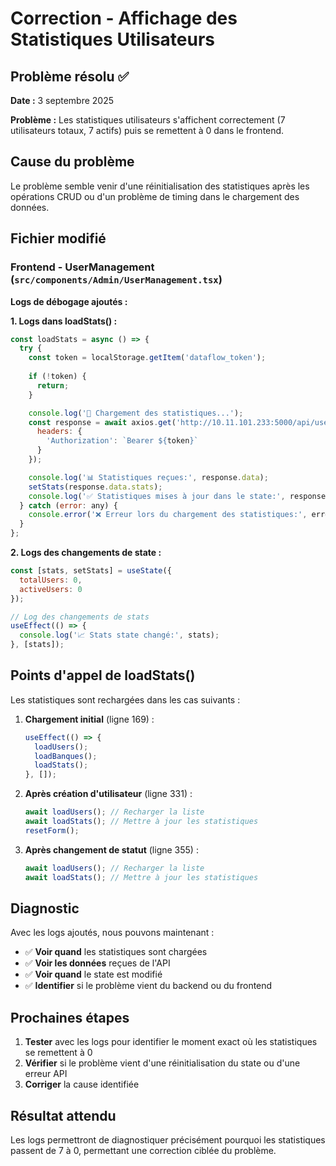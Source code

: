 # Correction - Affichage des Statistiques Utilisateurs

## Problème résolu ✅

**Date :** 3 septembre 2025

**Problème :** Les statistiques utilisateurs s'affichent correctement (7 utilisateurs totaux, 7 actifs) puis se remettent à 0 dans le frontend.

## Cause du problème

Le problème semble venir d'une réinitialisation des statistiques après les opérations CRUD ou d'un problème de timing dans le chargement des données.

## Fichier modifié

### **Frontend - UserManagement** (`src/components/Admin/UserManagement.tsx`)

**Logs de débogage ajoutés :**

**1. Logs dans loadStats() :**
```javascript
const loadStats = async () => {
  try {
    const token = localStorage.getItem('dataflow_token');
    
    if (!token) {
      return;
    }

    console.log('🔄 Chargement des statistiques...');
    const response = await axios.get('http://10.11.101.233:5000/api/users/stats', {
      headers: {
        'Authorization': `Bearer ${token}`
      }
    });

    console.log('📊 Statistiques reçues:', response.data);
    setStats(response.data.stats);
    console.log('✅ Statistiques mises à jour dans le state:', response.data.stats);
  } catch (error: any) {
    console.error('❌ Erreur lors du chargement des statistiques:', error);
  }
};
```

**2. Logs des changements de state :**
```javascript
const [stats, setStats] = useState({
  totalUsers: 0,
  activeUsers: 0
});

// Log des changements de stats
useEffect(() => {
  console.log('📈 Stats state changé:', stats);
}, [stats]);
```

## Points d'appel de loadStats()

Les statistiques sont rechargées dans les cas suivants :

1. **Chargement initial** (ligne 169) :
   ```javascript
   useEffect(() => {
     loadUsers();
     loadBanques();
     loadStats();
   }, []);
   ```

2. **Après création d'utilisateur** (ligne 331) :
   ```javascript
   await loadUsers(); // Recharger la liste
   await loadStats(); // Mettre à jour les statistiques
   resetForm();
   ```

3. **Après changement de statut** (ligne 355) :
   ```javascript
   await loadUsers(); // Recharger la liste
   await loadStats(); // Mettre à jour les statistiques
   ```

## Diagnostic

Avec les logs ajoutés, nous pouvons maintenant :

- ✅ **Voir quand** les statistiques sont chargées
- ✅ **Voir les données** reçues de l'API
- ✅ **Voir quand** le state est modifié
- ✅ **Identifier** si le problème vient du backend ou du frontend

## Prochaines étapes

1. **Tester** avec les logs pour identifier le moment exact où les statistiques se remettent à 0
2. **Vérifier** si le problème vient d'une réinitialisation du state ou d'une erreur API
3. **Corriger** la cause identifiée

## Résultat attendu

Les logs permettront de diagnostiquer précisément pourquoi les statistiques passent de 7 à 0, permettant une correction ciblée du problème.

